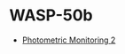 # WASP-50b

* [Photometric Monitoring 2](https://icweaver.github.io/WASP-50b/html/photometric_monitoring2.jl.html)
